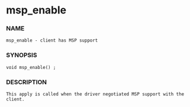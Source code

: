 # msp_enable

### NAME

    msp_enable - client has MSP support

### SYNOPSIS

    void msp_enable() ;

### DESCRIPTION

    This apply is called when the driver negotiated MSP support with the client.
